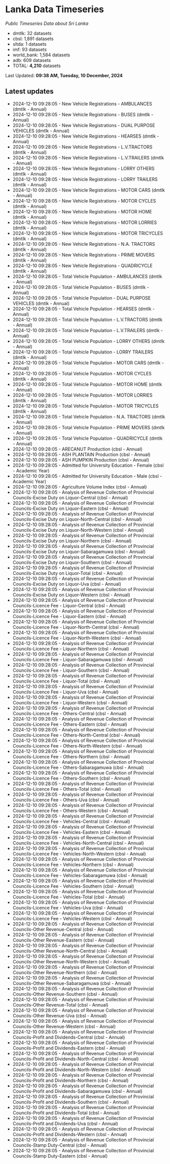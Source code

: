 # Lanka Data Timeseries
*Public Timeseries Data about Sri Lanka*

* dmtlk: 32 datasets
* cbsl: 1,891 datasets
* sltda: 1 datasets
* imf: 93 datasets
* world_bank: 1,584 datasets
* adb: 609 datasets
* TOTAL: **4,210** datasets

Last Updated: **09:38 AM, Tuesday, 10 December, 2024**

## Latest updates

* 2024-12-10 09:28:05 - New Vehicle Registrations - AMBULANCES (dmtlk - Annual)
* 2024-12-10 09:28:05 - New Vehicle Registrations - BUSES (dmtlk - Annual)
* 2024-12-10 09:28:05 - New Vehicle Registrations - DUAL PURPOSE VEHICLES (dmtlk - Annual)
* 2024-12-10 09:28:05 - New Vehicle Registrations - HEARSES (dmtlk - Annual)
* 2024-12-10 09:28:05 - New Vehicle Registrations - L.V.TRACTORS (dmtlk - Annual)
* 2024-12-10 09:28:05 - New Vehicle Registrations - L.V.TRAILERS (dmtlk - Annual)
* 2024-12-10 09:28:05 - New Vehicle Registrations - LORRY OTHERS (dmtlk - Annual)
* 2024-12-10 09:28:05 - New Vehicle Registrations - LORRY TRAILERS (dmtlk - Annual)
* 2024-12-10 09:28:05 - New Vehicle Registrations - MOTOR CARS (dmtlk - Annual)
* 2024-12-10 09:28:05 - New Vehicle Registrations - MOTOR CYCLES (dmtlk - Annual)
* 2024-12-10 09:28:05 - New Vehicle Registrations - MOTOR HOME (dmtlk - Annual)
* 2024-12-10 09:28:05 - New Vehicle Registrations - MOTOR LORRIES (dmtlk - Annual)
* 2024-12-10 09:28:05 - New Vehicle Registrations - MOTOR TRICYCLES (dmtlk - Annual)
* 2024-12-10 09:28:05 - New Vehicle Registrations - N.A. TRACTORS (dmtlk - Annual)
* 2024-12-10 09:28:05 - New Vehicle Registrations - PRIME MOVERS (dmtlk - Annual)
* 2024-12-10 09:28:05 - New Vehicle Registrations - QUADRICYCLE (dmtlk - Annual)
* 2024-12-10 09:28:05 - Total Vehicle Population - AMBULANCES (dmtlk - Annual)
* 2024-12-10 09:28:05 - Total Vehicle Population - BUSES (dmtlk - Annual)
* 2024-12-10 09:28:05 - Total Vehicle Population - DUAL PURPOSE VEHICLES (dmtlk - Annual)
* 2024-12-10 09:28:05 - Total Vehicle Population - HEARSES (dmtlk - Annual)
* 2024-12-10 09:28:05 - Total Vehicle Population - L.V.TRACTORS (dmtlk - Annual)
* 2024-12-10 09:28:05 - Total Vehicle Population - L.V.TRAILERS (dmtlk - Annual)
* 2024-12-10 09:28:05 - Total Vehicle Population - LORRY OTHERS (dmtlk - Annual)
* 2024-12-10 09:28:05 - Total Vehicle Population - LORRY TRAILERS (dmtlk - Annual)
* 2024-12-10 09:28:05 - Total Vehicle Population - MOTOR CARS (dmtlk - Annual)
* 2024-12-10 09:28:05 - Total Vehicle Population - MOTOR CYCLES (dmtlk - Annual)
* 2024-12-10 09:28:05 - Total Vehicle Population - MOTOR HOME (dmtlk - Annual)
* 2024-12-10 09:28:05 - Total Vehicle Population - MOTOR LORRIES (dmtlk - Annual)
* 2024-12-10 09:28:05 - Total Vehicle Population - MOTOR TRICYCLES (dmtlk - Annual)
* 2024-12-10 09:28:05 - Total Vehicle Population - N.A. TRACTORS (dmtlk - Annual)
* 2024-12-10 09:28:05 - Total Vehicle Population - PRIME MOVERS (dmtlk - Annual)
* 2024-12-10 09:28:05 - Total Vehicle Population - QUADRICYCLE (dmtlk - Annual)
* 2024-12-10 09:28:05 - ARECANUT Production (cbsl - Annual)
* 2024-12-10 09:28:05 - ASH PLANTAIN Production (cbsl - Annual)
* 2024-12-10 09:28:05 - ASH PUMPKIN Production (cbsl - Annual)
* 2024-12-10 09:28:05 - Admitted for University Education - Female (cbsl - Academic Year)
* 2024-12-10 09:28:05 - Admitted for University Education - Male (cbsl - Academic Year)
* 2024-12-10 09:28:05 - Agriculture Volume Index (cbsl - Annual)
* 2024-12-10 09:28:05 - Analysis of Revenue Collection of Provincial Councils-Excise Duty on Liquor-Central (cbsl - Annual)
* 2024-12-10 09:28:05 - Analysis of Revenue Collection of Provincial Councils-Excise Duty on Liquor-Eastern (cbsl - Annual)
* 2024-12-10 09:28:05 - Analysis of Revenue Collection of Provincial Councils-Excise Duty on Liquor-North-Central (cbsl - Annual)
* 2024-12-10 09:28:05 - Analysis of Revenue Collection of Provincial Councils-Excise Duty on Liquor-North-Western (cbsl - Annual)
* 2024-12-10 09:28:05 - Analysis of Revenue Collection of Provincial Councils-Excise Duty on Liquor-Northern (cbsl - Annual)
* 2024-12-10 09:28:05 - Analysis of Revenue Collection of Provincial Councils-Excise Duty on Liquor-Sabaragamuwa (cbsl - Annual)
* 2024-12-10 09:28:05 - Analysis of Revenue Collection of Provincial Councils-Excise Duty on Liquor-Southern (cbsl - Annual)
* 2024-12-10 09:28:05 - Analysis of Revenue Collection of Provincial Councils-Excise Duty on Liquor-Total (cbsl - Annual)
* 2024-12-10 09:28:05 - Analysis of Revenue Collection of Provincial Councils-Excise Duty on Liquor-Uva (cbsl - Annual)
* 2024-12-10 09:28:05 - Analysis of Revenue Collection of Provincial Councils-Excise Duty on Liquor-Western (cbsl - Annual)
* 2024-12-10 09:28:05 - Analysis of Revenue Collection of Provincial Councils-Licence Fee - Liquor-Central (cbsl - Annual)
* 2024-12-10 09:28:05 - Analysis of Revenue Collection of Provincial Councils-Licence Fee - Liquor-Eastern (cbsl - Annual)
* 2024-12-10 09:28:05 - Analysis of Revenue Collection of Provincial Councils-Licence Fee - Liquor-North-Central (cbsl - Annual)
* 2024-12-10 09:28:05 - Analysis of Revenue Collection of Provincial Councils-Licence Fee - Liquor-North-Western (cbsl - Annual)
* 2024-12-10 09:28:05 - Analysis of Revenue Collection of Provincial Councils-Licence Fee - Liquor-Northern (cbsl - Annual)
* 2024-12-10 09:28:05 - Analysis of Revenue Collection of Provincial Councils-Licence Fee - Liquor-Sabaragamuwa (cbsl - Annual)
* 2024-12-10 09:28:05 - Analysis of Revenue Collection of Provincial Councils-Licence Fee - Liquor-Southern (cbsl - Annual)
* 2024-12-10 09:28:05 - Analysis of Revenue Collection of Provincial Councils-Licence Fee - Liquor-Total (cbsl - Annual)
* 2024-12-10 09:28:05 - Analysis of Revenue Collection of Provincial Councils-Licence Fee - Liquor-Uva (cbsl - Annual)
* 2024-12-10 09:28:05 - Analysis of Revenue Collection of Provincial Councils-Licence Fee - Liquor-Western (cbsl - Annual)
* 2024-12-10 09:28:05 - Analysis of Revenue Collection of Provincial Councils-Licence Fee - Others-Central (cbsl - Annual)
* 2024-12-10 09:28:05 - Analysis of Revenue Collection of Provincial Councils-Licence Fee - Others-Eastern (cbsl - Annual)
* 2024-12-10 09:28:05 - Analysis of Revenue Collection of Provincial Councils-Licence Fee - Others-North-Central (cbsl - Annual)
* 2024-12-10 09:28:05 - Analysis of Revenue Collection of Provincial Councils-Licence Fee - Others-North-Western (cbsl - Annual)
* 2024-12-10 09:28:05 - Analysis of Revenue Collection of Provincial Councils-Licence Fee - Others-Northern (cbsl - Annual)
* 2024-12-10 09:28:05 - Analysis of Revenue Collection of Provincial Councils-Licence Fee - Others-Sabaragamuwa (cbsl - Annual)
* 2024-12-10 09:28:05 - Analysis of Revenue Collection of Provincial Councils-Licence Fee - Others-Southern (cbsl - Annual)
* 2024-12-10 09:28:05 - Analysis of Revenue Collection of Provincial Councils-Licence Fee - Others-Total (cbsl - Annual)
* 2024-12-10 09:28:05 - Analysis of Revenue Collection of Provincial Councils-Licence Fee - Others-Uva (cbsl - Annual)
* 2024-12-10 09:28:05 - Analysis of Revenue Collection of Provincial Councils-Licence Fee - Others-Western (cbsl - Annual)
* 2024-12-10 09:28:05 - Analysis of Revenue Collection of Provincial Councils-Licence Fee - Vehicles-Central (cbsl - Annual)
* 2024-12-10 09:28:05 - Analysis of Revenue Collection of Provincial Councils-Licence Fee - Vehicles-Eastern (cbsl - Annual)
* 2024-12-10 09:28:05 - Analysis of Revenue Collection of Provincial Councils-Licence Fee - Vehicles-North-Central (cbsl - Annual)
* 2024-12-10 09:28:05 - Analysis of Revenue Collection of Provincial Councils-Licence Fee - Vehicles-North-Western (cbsl - Annual)
* 2024-12-10 09:28:05 - Analysis of Revenue Collection of Provincial Councils-Licence Fee - Vehicles-Northern (cbsl - Annual)
* 2024-12-10 09:28:05 - Analysis of Revenue Collection of Provincial Councils-Licence Fee - Vehicles-Sabaragamuwa (cbsl - Annual)
* 2024-12-10 09:28:05 - Analysis of Revenue Collection of Provincial Councils-Licence Fee - Vehicles-Southern (cbsl - Annual)
* 2024-12-10 09:28:05 - Analysis of Revenue Collection of Provincial Councils-Licence Fee - Vehicles-Total (cbsl - Annual)
* 2024-12-10 09:28:05 - Analysis of Revenue Collection of Provincial Councils-Licence Fee - Vehicles-Uva (cbsl - Annual)
* 2024-12-10 09:28:05 - Analysis of Revenue Collection of Provincial Councils-Licence Fee - Vehicles-Western (cbsl - Annual)
* 2024-12-10 09:28:05 - Analysis of Revenue Collection of Provincial Councils-Other Revenue-Central (cbsl - Annual)
* 2024-12-10 09:28:05 - Analysis of Revenue Collection of Provincial Councils-Other Revenue-Eastern (cbsl - Annual)
* 2024-12-10 09:28:05 - Analysis of Revenue Collection of Provincial Councils-Other Revenue-North-Central (cbsl - Annual)
* 2024-12-10 09:28:05 - Analysis of Revenue Collection of Provincial Councils-Other Revenue-North-Western (cbsl - Annual)
* 2024-12-10 09:28:05 - Analysis of Revenue Collection of Provincial Councils-Other Revenue-Northern (cbsl - Annual)
* 2024-12-10 09:28:05 - Analysis of Revenue Collection of Provincial Councils-Other Revenue-Sabaragamuwa (cbsl - Annual)
* 2024-12-10 09:28:05 - Analysis of Revenue Collection of Provincial Councils-Other Revenue-Southern (cbsl - Annual)
* 2024-12-10 09:28:05 - Analysis of Revenue Collection of Provincial Councils-Other Revenue-Total (cbsl - Annual)
* 2024-12-10 09:28:05 - Analysis of Revenue Collection of Provincial Councils-Other Revenue-Uva (cbsl - Annual)
* 2024-12-10 09:28:05 - Analysis of Revenue Collection of Provincial Councils-Other Revenue-Western (cbsl - Annual)
* 2024-12-10 09:28:05 - Analysis of Revenue Collection of Provincial Councils-Profit and Dividends-Central (cbsl - Annual)
* 2024-12-10 09:28:05 - Analysis of Revenue Collection of Provincial Councils-Profit and Dividends-Eastern (cbsl - Annual)
* 2024-12-10 09:28:05 - Analysis of Revenue Collection of Provincial Councils-Profit and Dividends-North-Central (cbsl - Annual)
* 2024-12-10 09:28:05 - Analysis of Revenue Collection of Provincial Councils-Profit and Dividends-North-Western (cbsl - Annual)
* 2024-12-10 09:28:05 - Analysis of Revenue Collection of Provincial Councils-Profit and Dividends-Northern (cbsl - Annual)
* 2024-12-10 09:28:05 - Analysis of Revenue Collection of Provincial Councils-Profit and Dividends-Sabaragamuwa (cbsl - Annual)
* 2024-12-10 09:28:05 - Analysis of Revenue Collection of Provincial Councils-Profit and Dividends-Southern (cbsl - Annual)
* 2024-12-10 09:28:05 - Analysis of Revenue Collection of Provincial Councils-Profit and Dividends-Total (cbsl - Annual)
* 2024-12-10 09:28:05 - Analysis of Revenue Collection of Provincial Councils-Profit and Dividends-Uva (cbsl - Annual)
* 2024-12-10 09:28:05 - Analysis of Revenue Collection of Provincial Councils-Profit and Dividends-Western (cbsl - Annual)
* 2024-12-10 09:28:05 - Analysis of Revenue Collection of Provincial Councils-Stamp Duty-Central (cbsl - Annual)
* 2024-12-10 09:28:05 - Analysis of Revenue Collection of Provincial Councils-Stamp Duty-Eastern (cbsl - Annual)